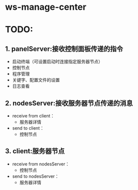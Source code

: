 # ws-manage-center

# TODO:

## 1. panelServer:接收控制面板传递的指令
- 启动终端（可设置启动时连接指定服务器节点）
- 控制节点
 - 程序管理
 - 关键字、配置文件的设置
 - 日志查看

## 2. nodesServer:接收服务器节点传递的消息
- receive from client：
  - 服务器详情
- send to client：
  - 控制节点

## 3. client:服务器节点
- receive from nodesServer：
  - 控制节点
- send to nodesServer：
  - 服务器详情
